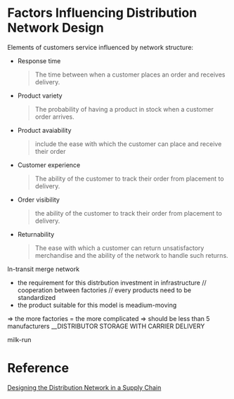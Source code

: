 # Factors Influencing Distribution Network Design

Elements of customers service influenced by network structure: 
* Response time
  > The time between when a customer places an order and receives delivery.
* Product variety
  > The probability of having a product in stock when a customer order arrives.
* Product avaiability
  > include the ease with which the customer can place and receive their order
* Customer experience
  > The ability of the customer to track their order from placement to delivery.
* Order visibility
  > the ability of the customer to track their order from placement to delivery. 
* Returnability
  > The ease with which a customer can return unsatisfactory merchandise and the ability of the network to handle such returns. 


In-transit merge network 
* the requirement for this distrbution investment in infrastructure // cooperation between factories // every products need to be standardized
* the product suitable for this model is meadium-moving

=> the more factories = the more complicated => should be less than 5 manufacturers
__DISTRIBUTOR STORAGE WITH CARRIER DELIVERY



milk-run

# Reference 
[Designing the Distribution Network in a Supply Chain](https://transportation.northwestern.edu/docs/research/core-topics/logistics-and-supply-chain-management/Chopra_DistributionSupplyChain.pdf?fbclid=IwAR24G9VWkI6pLl2FL6_syMZc3jfxv1-0S4FmfdAbCsejLIlWDsYJxpX1pf4)
